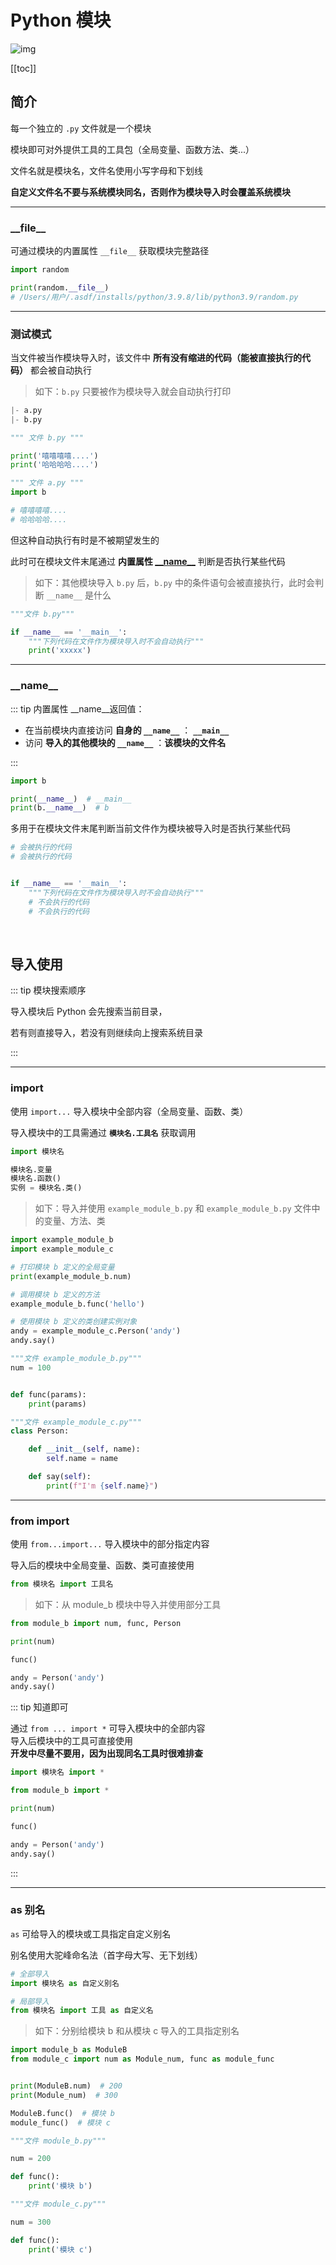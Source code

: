 # Python 模块

![img](https://www.python.jp/pages/python_logo2.png)

[[toc]]

## 简介

每一个独立的 `.py` 文件就是一个模块

模块即可对外提供工具的工具包（全局变量、函数方法、类...）

文件名就是模块名，文件名使用小写字母和下划线

**自定义文件名不要与系统模块同名，否则作为模块导入时会覆盖系统模块**

---

### \_\_file\_\_

可通过模块的内置属性 `__file__` 获取模块完整路径

```python
import random

print(random.__file__)
# /Users/用户/.asdf/installs/python/3.9.8/lib/python3.9/random.py
```

------

### 测试模式

当文件被当作模块导入时，该文件中 **所有没有缩进的代码（能被直接执行的代码）** 都会被自动执行

> 如下：`b.py` 只要被作为模块导入就会自动执行打印

```python
|- a.py
|- b.py
```

```python
""" 文件 b.py """

print('嘻嘻嘻嘻....')
print('哈哈哈哈....')
```

```python
""" 文件 a.py """
import b

# 嘻嘻嘻嘻....
# 哈哈哈哈....
```

但这种自动执行有时是不被期望发生的

此时可在模块文件末尾通过 **内置属性 [  \_\_name__](#name)** 判断是否执行某些代码

>如下：其他模块导入 `b.py` 后，`b.py` 中的条件语句会被直接执行，此时会判断 `__name__` 是什么

```python
"""文件 b.py"""

if __name__ == '__main__':
    """下列代码在文件作为模块导入时不会自动执行"""
    print('xxxxx')
```

------

### \_\_name\_\_

::: tip 内置属性 __name__返回值：

- 在当前模块内直接访问 **自身的 `__name__`** ： **`__main__`**
- 访问 **导入的其他模块的 `__name__`** ：**该模块的文件名**

:::

```python
import b

print(__name__)  # __main__
print(b.__name__)  # b
```

多用于在模块文件末尾判断当前文件作为模块被导入时是否执行某些代码

```python
# 会被执行的代码
# 会被执行的代码


if __name__ == '__main__':
    """下列代码在文件作为模块导入时不会自动执行"""
    # 不会执行的代码
    # 不会执行的代码
```

<br/>

## 导入使用

::: tip 模块搜索顺序

导入模块后 Python 会先搜索当前目录，

若有则直接导入，若没有则继续向上搜索系统目录

:::

------

### import

使用 `import...` 导入模块中全部内容（全局变量、函数、类）

导入模块中的工具需通过 **`模块名.工具名`** 获取调用

```python
import 模块名
```

```python
模块名.变量
模块名.函数()
实例 = 模块名.类()
```

> 如下：导入并使用 `example_module_b.py` 和 `example_module_b.py` 文件中的变量、方法、类

```python
import example_module_b
import example_module_c

# 打印模块 b 定义的全局变量
print(example_module_b.num)

# 调用模块 b 定义的方法
example_module_b.func('hello')

# 使用模块 b 定义的类创建实例对象
andy = example_module_c.Person('andy')
andy.say()
```

```python
"""文件 example_module_b.py"""
num = 100


def func(params):
    print(params)
```

```python
"""文件 example_module_c.py"""
class Person:

    def __init__(self, name):
        self.name = name

    def say(self):
        print(f"I'm {self.name}")
```

------

### from import

使用 `from...import...` 导入模块中的部分指定内容

导入后的模块中全局变量、函数、类可直接使用

```python
from 模块名 import 工具名
```

> 如下：从 module_b 模块中导入并使用部分工具

```python
from module_b import num, func, Person

print(num)

func()

andy = Person('andy')
andy.say()
```

::: tip 知道即可

通过 `from ... import *` 可导入模块中的全部内容<br/>导入后模块中的工具可直接使用<br/>**开发中尽量不要用，因为出现同名工具时很难排查**

```python
import 模块名 import *
```

```python
from module_b import *

print(num)

func()

andy = Person('andy')
andy.say()
```

:::

------

### as 别名

`as` 可给导入的模块或工具指定自定义别名

别名使用大驼峰命名法（首字母大写、无下划线）

```python
# 全部导入
import 模块名 as 自定义别名

# 局部导入
from 模块名 import 工具 as 自定义名
```

> 如下：分别给模块 b 和从模块 c 导入的工具指定别名

```python
import module_b as ModuleB
from module_c import num as Module_num, func as module_func


print(ModuleB.num)  # 200
print(Module_num)  # 300

ModuleB.func()  # 模块 b
module_func()  # 模块 c
```

```python
"""文件 module_b.py"""

num = 200

def func():
    print('模块 b')
```

```python
"""文件 module_c.py"""

num = 300

def func():
    print('模块 c')
```

